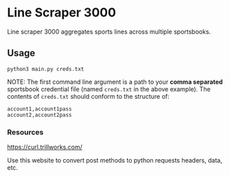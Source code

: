 # Line Scraper 3000

Line scraper 3000 aggregates sports lines across multiple sportsbooks.

## Usage

```python3 main.py creds.txt```

NOTE: The first command line argument is a path to your **comma separated** sportsbook credential file (named ```creds.txt``` in the above example).
The contents of ```creds.txt``` should conform to the structure of:

```
account1,account1pass
account2,account2pass
```

### Resources
https://curl.trillworks.com/

Use this website to convert post methods to python requests headers, data, etc.

